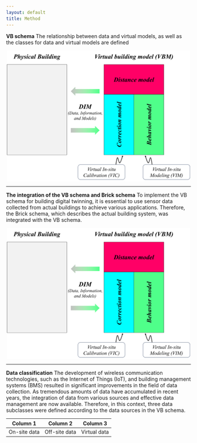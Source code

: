 ```yaml
---
layout: default
title: Method
---
```


**VB schema**
The relationship between data and virtual models, as well as the classes for data and virtual models are defined

<img src="/assets/images/Fig_1.png" alt="Project Overview" width="500" style="display: block; margin: 0 auto;">

---

**The integration of the VB schema and Brick schema**
To implement the VB schema for building digital twinning, it is essential to use sensor data collected from actual buildings to achieve various applications. Therefore, the Brick schema, which describes the actual building system, was integrated with the VB schema.

<img src="/assets/images/Fig_1.png" alt="Project Overview" width="500" style="display: block; margin: 0 auto;">

---

**Data classification**
The development of wireless communication technologies, such as the Internet of Things (IoT), and building management systems (BMS) resulted in significant improvements in the field of data collection. As tremendous amounts of data have accumulated in recent years, the integration of data from various sources and effective data management are now available. Therefore, in this context, three data subclasses were defined according to the data sources in the VB schema. 

| Column 1       | Column 2       | Column 3       |
|----------------|----------------|----------------|
| On-site data   | Off-site data  | Virtual data   |

